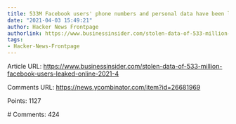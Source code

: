 ```yaml
---
title: 533M Facebook users' phone numbers and personal data have been leaked online
date: "2021-04-03 15:49:21"
author: Hacker News Frontpage
authorlink: https://www.businessinsider.com/stolen-data-of-533-million-facebook-users-leaked-online-2021-4
tags:
- Hacker-News-Frontpage
---
```


<p>Article URL: <a href="https://www.businessinsider.com/stolen-data-of-533-million-facebook-users-leaked-online-2021-4">https://www.businessinsider.com/stolen-data-of-533-million-facebook-users-leaked-online-2021-4</a></p>
<p>Comments URL: <a href="https://news.ycombinator.com/item?id=26681969">https://news.ycombinator.com/item?id=26681969</a></p>
<p>Points: 1127</p>
<p># Comments: 424</p>
